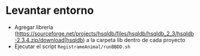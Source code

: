 # Levantar entorno
- Agregar librería (https://sourceforge.net/projects/hsqldb/files/hsqldb/hsqldb_2_3/hsqldb-2.3.4.zip/download|hsqldb) a la carpeta lib dentro de cada proyecto
- Ejecutar el script `RegistrameAnimal/runBBDD.sh`



